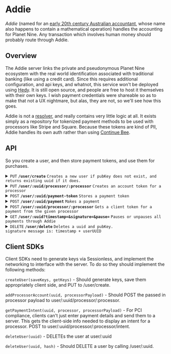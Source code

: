 # Addie

*Addie* (named for an [early 20th century Australian accountant][addie], whose name also happens to contain a mathematical operation) handles the accounting for Planet Nine.
Any transaction which involves human money should probably route through Addie.

## Overview

The Addie server links the private and pseudonymous Planet Nine ecosystem with the real world identification associated with traditional banking (like using a credit card). 
Since this requires additional configuration, and api keys, and whatnot, this service won't be deployed using [Hedy][hedy]. 
It is still open source, and people are free to host it themselves with their own keys. 
I wish payment credentials were shareable so as to make that not a UX nightmare, but alas, they are not, so we'll see how this goes.

Addie is not a [resolver][resolver], and really contains very little logic at all. 
It exists simply as a repository for tokenized payment methods to be used with processors like Stripe and Square.
Because these tokens are kind of PII, Addie handles its own auth rather than using [Continue Bee][continuebee].

## API

So you create a user, and then store payment tokens, and use them for purchases.

<details>
 <summary><code>PUT</code> <code><b>/user/create</b></code> <code>Creates a new user if pubKey does not exist, and returns existing uuid if it does.</code></summary>

##### Parameters

> | name         |  required     | data type               | description                                                           |
> |--------------|-----------|-------------------------|-----------------------------------------------------------------------|
> | pubKey       |  true     | string (hex)            | the publicKey of the user's keypair  |
> | timestamp    |  true     | string                  | in a production system timestamps narrow window for replay attacks  |
> | signature    |  true     | string (signature)      | the signature from sessionless for the message  |


##### Responses

> | http code     | content-type                      | response                                                            |
> |---------------|-----------------------------------|---------------------------------------------------------------------|
> | `200`         | `application/json`                | `USER`   |
> | `400`         | `application/json`                | `{"code":"400","message":"Bad Request"}`                            |

##### Example cURL

> ```javascript
>  curl -X PUT -H "Content-Type: application/json" -d '{"pubKey": "key", "timestamp": "now", "signature": "sig"}' https://<placeholderURL>/user/create
> ```

</details>

<details>
 <summary><code>PUT</code> <code><b>/user/:uuid/processor/:processor</b></code> <code>Creates an account token for a processor</code></summary>

##### Parameters

> | name         |  required     | data type               | description                                                           |
> |--------------|-----------|-------------------------|-----------------------------------------------------------------------|
> | name         |  true     | string                  | the user's name  |
> | email        |  true     | string                  | the user's email  |
> | timestamp    |  true     | string                  | in a production system timestamps narrow window for replay attacks  |
> | signature    |  true     | string (signature)      | the signature from sessionless for the message  |


##### Responses

> | http code     | content-type                      | response                                                            |
> |---------------|-----------------------------------|---------------------------------------------------------------------|
> | `200`         | `application/json`                | `USER`   |
> | `400`         | `application/json`                | `{"code":"400","message":"Bad Request"}`                            |

##### Example cURL

> ```javascript
>  curl -X PUT -H "Content-Type: application/json" -d '{"name": "name", "email": "email@email.com", "timestamp": "now", "signature": "sig"}' https://<placeholderURL>/user/<uuid>/processor/<processor>
> ```

</details>

<details>
  <summary><code>POST</code> <code><b>/user/:uuid/payment-token</b></code> <code>Stores a payment token</code></summary>

##### Parameters

> | name         |  required     | data type               | description                                                           |
> |--------------|-----------|-------------------------|-----------------------------------------------------------------------|
> | timestamp    |  true     | object                  | timestamp of request  |
> | paymentToken |  true     | object                  | paymentToken of request  |


##### Responses

> | http code     | content-type                      | response                                                            |
> |---------------|-----------------------------------|---------------------------------------------------------------------|
> | `200`         | `application/json`                | `{success: <bool>, signatureMap: TBD}`   |
> | `400`         | `application/json`                | `{"code":"400","message":"Bad Request"}`                            |

##### Example cURL

> ```javascript
>  curl -X POST -H "Content-Type: application/json" -d '[SPELL]' https://<placeholderURL>/user/<uuid>/associate
> ```

</details>

<details>
  <summary><code>POST</code> <code><b>/user/:uuid/payment</b></code> <code>Makes a payment</code></summary>

##### Parameters

> | name         |  required     | data type               | description                                                           |
> |--------------|-----------|-------------------------|-----------------------------------------------------------------------|
> | timestamp    |  true     | object                  | timestamp of request  |
> | amount       |  true     | object                  | amount of the payment  |
> | processor    |  true     | object                  | payment processor to use  |
> | paymentToken |  true     | object                  | paymentToken of request  |


##### Responses

> | http code     | content-type                      | response                                                            |
> |---------------|-----------------------------------|---------------------------------------------------------------------|
> | `200`         | `application/json`                | `{success: <bool>, signatureMap: TBD}`   |
> | `400`         | `application/json`                | `{"code":"400","message":"Bad Request"}`                            |

##### Example cURL

> ```javascript
>  curl -X POST -H "Content-Type: application/json" -d '[SPELL]' https://<placeholderURL>/user/<uuid>/associate
> ```

</details>

<details>
 <summary><code>POST</code> <code><b>/user/:uuid/processor/:processor</b></code> <code>Gets a client token for a payment from the given processor</code></summary>

##### Types

Payee: {
  pubKey: <public key>,
  amount: Int
};

PaymentTokenResponse: {
  paymentToken: String,
  paymentExtra: String,
  customerId: String,
  paymentKey: String
};

##### Parameters

> | name         |  required     | data type               | description                                                           |
> |--------------|-----------|-------------------------|-----------------------------------------------------------------------|
> | processor    |  true     | String                  | the processor for the token like stripe  |     
> | amount       |  true     | Int                     | the amount of the transaction  |               
> | currency     |  true     | String                  | the currency for the transaction  |               
> | payees       |  false    | Payee[]                 | the Payees for the transaction if any
> | timestamp    |  true     | string                  | in a production system timestamps prevent replay attacks  |
> | signature    |  true     | string (signature)      | the signature from sessionless for the message  |               

##### Responses

> | http code     | content-type                      | response                                                            |
> |---------------|-----------------------------------|---------------------------------------------------------------------|
> | `200`         | `application/json`                | PaymentTokenResponse   |
> | `406`         | `application/json`                | `{"code":"406","message":"Not acceptable"}`                            |

##### Example cURL

> ```javascript
>  curl -X GET -H "Content-Type: application/json" https://<placeholderURL>/<uuid>?timestamp=123&signature=signature
> ```

</details>

<details>
 <summary><code>GET</code> <code><b>/user/:uuid?timestamp=<timestamp>&signature=<signature>&pause=<bool></b></code> <code>Pauses or unpauses all payments through Addie</code></summary>

##### Parameters

> | name         |  required     | data type               | description                                                           |
> |--------------|-----------|-------------------------|-----------------------------------------------------------------------|
> | timestamp    |  true     | string                  | in a production system timestamps prevent replay attacks  |
> | signature    |  true     | string (signature)      | the signature from sessionless for the message  |                  
> | pause        |  true     | bool                    | the signature from sessionless for the message  |                  

##### Responses

> | http code     | content-type                      | response                                                            |
> |---------------|-----------------------------------|---------------------------------------------------------------------|
> | `200`         | `application/json`                | `USER`   |
> | `406`         | `application/json`                | `{"code":"406","message":"Not acceptable"}`                            |

##### Example cURL

> ```javascript
>  curl -X GET -H "Content-Type: application/json" https://<placeholderURL>/<uuid>?timestamp=123&signature=signature
> ```

</details>

<details> 
  <summary><code>DELETE</code> <code><b>/user/delete</b></code> <code>Deletes a uuid and pubKey.
signature message is: timestamp + userUUID</code></summary>

##### Parameters

> | name         |  required     | data type               | description                                                           |
> |--------------|-----------|-------------------------|-----------------------------------------------------------------------|
> | timestamp    |  true     | string                  | in a production system timestamps prevent replay attacks  |
> | userUUID     |  true     | string                  | the user's uuid
> | signature    |  true     | string (signature)      | the signature from sessionless for the message  |

##### Responses

> | http code     | content-type                      | response                                                            |
> |---------------|-----------------------------------|---------------------------------------------------------------------|
> | `202`         | `application/json`                | empty   |
> | `400`         | `application/json`                | `{"code":"400","message":"Bad Request"}`                            |

##### Example cURL

> ```javascript
>  curl -X DELETE https://pref.planetnine.app/user/delete
> ```

</details>

## Client SDKs

Client SDKs need to generate keys via Sessionless, and implement the networking to interface with the server.
To do so they should implement the following methods:  

`createUser(saveKeys, getKeys)` - Should generate keys, save them appropriately client side, and PUT to /user/create. 

`addProcessorAccount(uuid, processorPayload)` - Should POST the passed in processor payload to user/:uuid/processor/:processor.
    
`getPaymentIntent(uuid, processor, processorPayload)` - For PCI compliance, clients can't just enter payment details and send them to a server. This gets the client-side info needed to display an intent for a processor. POST to user/:uuid/processor/:processor/intent.

`deleteUser(uuid)` - DELETEs the user at user/:uuid

`deleteUser(uuid, hash)` - Should DELETE a user by calling /user/:uuid.

[addie]: https://www.researchgate.net/publication/44843070_Mary_Addison_Hamilton_Australia's_first_lady_of_numbers
[hedy]: https://github.com/planet-nine-app/hedy
[resolver]: https://github.com/planet-nine-app/MAGIC/blob/main/README-DEV.md#resolvers
[continuebee]: https://github.com/planet-nine-app/continuebee

